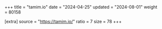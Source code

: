 +++
title = "tamim.io"
date = "2024-04-25"
updated = "2024-08-01"
weight = 80158

[extra]
source = "https://tamim.io/"
ratio = 7
size = 78
+++

